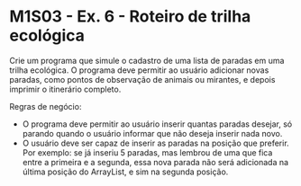 # M1S03 - Ex. 6 - Roteiro de trilha ecológica
  
  Crie um programa que simule o cadastro de uma lista de paradas em uma trilha ecológica. O programa deve permitir ao usuário adicionar novas paradas, como pontos de observação de animais ou mirantes, e depois imprimir o itinerário completo.

Regras de negócio:

- O programa deve permitir ao usuário inserir quantas paradas desejar, só parando quando o usuário informar que não deseja inserir nada novo.
- O usuário deve ser capaz de inserir as paradas na posição que preferir. Por exemplo: se já inseriu 5 paradas, mas lembrou de uma que fica entre a primeira e a segunda, essa nova parada não será adicionada na última posição do ArrayList, e sim na segunda posição.
